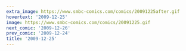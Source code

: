 ```yaml
---
extra_image: https://www.smbc-comics.com/comics/20091225after.gif
hovertext: '2009-12-25'
image: https://www.smbc-comics.com/comics/20091225.gif
next_comic: '2009-12-26'
prev_comic: '2009-12-24'
title: '2009-12-25'
---
```


